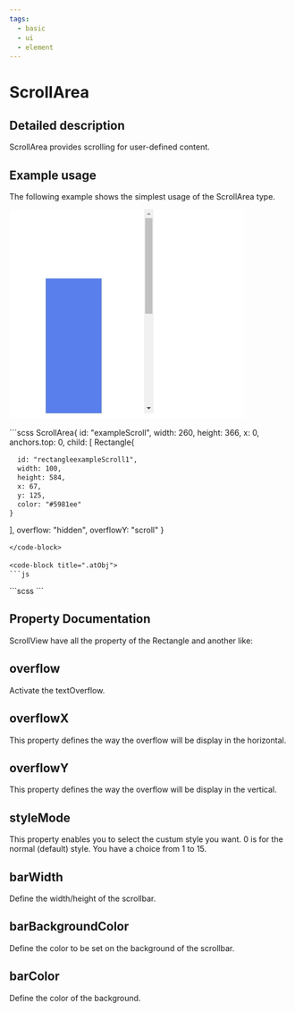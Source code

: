 ```yaml
---
tags:
  - basic
  - ui
  - element
---
```

# ScrollArea

## Detailed description
ScrollArea provides scrolling for user-defined content.

## Example usage
The following example shows the simplest usage of the ScrollArea type.

![alt text](./ScrollArea.gif)

<code-group>
<code-block title=".at" active>
```scss
ScrollArea{  
  id: "exampleScroll",
  width: 260,
  height: 366,
  x: 0,
  anchors.top: 0,
  child: [
    Rectangle{
     
      id: "rectangleexampleScroll1",
      width: 100,
      height: 584,
      x: 67,
      y: 125,
      color: "#5981ee"
    }
  ],
  overflow: "hidden",
  overflowY: "scroll"
}
```
</code-block>

<code-block title=".atObj">
```js
```
</code-block>

<code-block title=".atStyle">
```scss
```
</code-block>
</code-group>

## Property Documentation
ScrollView have all the property of the Rectangle and another like:

## overflow <Badge text="bool" type="tip" vertical="middle"/>
Activate the textOverflow.

## overflowX <Badge text="Enum" type="tip" vertical="middle"/>
This property defines the way the overflow will be display in the horizontal.

## overflowY <Badge text="Enum" type="tip" vertical="middle"/>
This property defines the way the overflow will be display in the vertical.

## styleMode <Badge text="int" type="tip" vertical="middle"/>
This property enables you to select the custum style you want. 0 is for the normal (default) style. You have a choice from 1 to 15.

## barWidth <Badge text="int" type="tip" vertical="middle"/>
Define the width/height of the scrollbar.

## barBackgroundColor <Badge text="string" type="tip" vertical="middle"/>
Define the color to be set on the background of the scrollbar.

## barColor <Badge text="string" type="tip" vertical="middle"/>
Define the color of the background.
